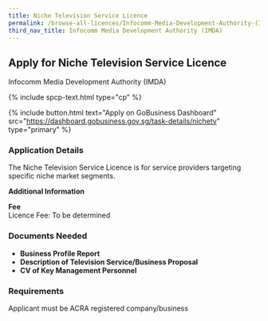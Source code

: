 ```yaml
---
title: Niche Television Service Licence
permalink: /browse-all-licences/Infocomm-Media-Development-Authority-(IMDA)/Niche-Television-Service-Licence
third_nav_title: Infocomm Media Development Authority (IMDA)
---
```


## Apply for Niche Television Service Licence

Infocomm Media Development Authority (IMDA)

{% include spcp-text.html type="cp" %}

{% include button.html text="Apply on GoBusiness Dashboard" src="https://dashboard.gobusiness.gov.sg/task-details/nichetv" type="primary" %}

<H3>Application Details</H3>

<p>The Niche Television Service Licence is for service providers targeting specific niche market segments.</p>

<strong>Additional Information</strong>

<p><strong>Fee</strong><br />Licence Fee: To be determined</p>

<H3>Documents Needed</H3>

<ul>
<li><strong>Business Profile Report</strong></li>
<li><strong>Description of Television Service/Business Proposal</strong></li>
<li><strong>CV of Key Management Personnel</strong></li>
</ul>

<H3>Requirements</H3>

Applicant must be ACRA registered company/business

